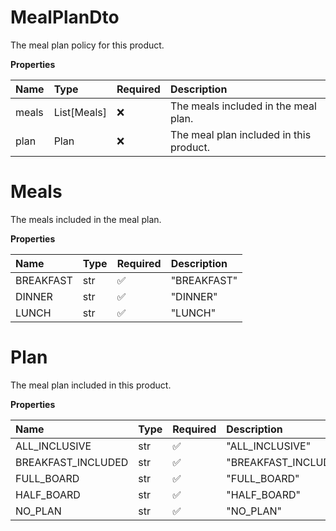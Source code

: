# MealPlanDto

The meal plan policy for this product.

**Properties**

| Name  | Type        | Required | Description                             |
| :---- | :---------- | :------- | :-------------------------------------- |
| meals | List[Meals] | ❌       | The meals included in the meal plan.    |
| plan  | Plan        | ❌       | The meal plan included in this product. |

# Meals

The meals included in the meal plan.

**Properties**

| Name      | Type | Required | Description |
| :-------- | :--- | :------- | :---------- |
| BREAKFAST | str  | ✅       | "BREAKFAST" |
| DINNER    | str  | ✅       | "DINNER"    |
| LUNCH     | str  | ✅       | "LUNCH"     |

# Plan

The meal plan included in this product.

**Properties**

| Name               | Type | Required | Description          |
| :----------------- | :--- | :------- | :------------------- |
| ALL_INCLUSIVE      | str  | ✅       | "ALL_INCLUSIVE"      |
| BREAKFAST_INCLUDED | str  | ✅       | "BREAKFAST_INCLUDED" |
| FULL_BOARD         | str  | ✅       | "FULL_BOARD"         |
| HALF_BOARD         | str  | ✅       | "HALF_BOARD"         |
| NO_PLAN            | str  | ✅       | "NO_PLAN"            |

<!-- This file was generated by liblab | https://liblab.com/ -->
